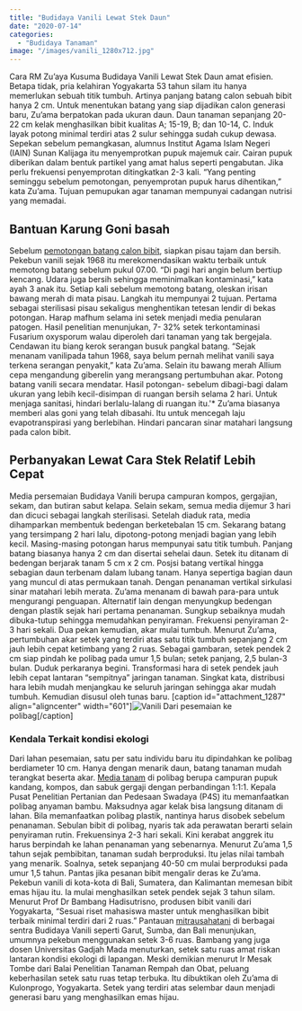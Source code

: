 ```yaml
---
title: "Budidaya Vanili Lewat Stek Daun"
date: "2020-07-14"
categories: 
  - "Budidaya Tanaman"
image: "/images/vanili_1280x712.jpg"
---
```


Cara RM Zu’aya Kusuma Budidaya Vanili Lewat Stek Daun amat efisien. Betapa tidak, pria kelahiran Yogyakarta 53 tahun silam itu hanya memerlukan sebuah titik tumbuh. Artinya panjang batang calon sebuah bibit hanya 2 cm. Untuk menentukan batang yang siap dijadikan calon generasi baru, Zu’ama berpatokan pada ukuran daun. Daun tanaman sepanjang 20-22 cm kelak menghasilkan bibit kualitas A; 15-19, B; dan 10-14, C. Induk layak potong minimal terdiri atas 2 sulur sehingga sudah cukup dewasa. Sepekan sebelum pemangkasan, alumnus Institut Agama Islam Negeri (IAIN) Sunan Kalijaga itu menyemprotkan pupuk majemuk cair. Cairan pupuk diberikan dalam bentuk partikel yang amat halus seperti pengabutan. Jika perlu frekuensi penyemprotan ditingkatkan 2-3 kali. “Yang penting seminggu sebelum pemotongan, penyemprotan pupuk harus dihentikan,” kata Zu’ama. Tujuan pemupukan agar tanaman mempunyai cadangan nutrisi yang memadai.

## Bantuan Karung Goni basah

Sebelum [pemotongan batang calon bibit](http://localhost/mitra/pemasaran-terkendala-harga-vanili.html), siapkan pisau tajam dan bersih. Pekebun vanili sejak 1968 itu merekomendasikan waktu terbaik untuk memotong batang sebelum pukul 07.00. “Di pagi hari angin belum bertiup kencang. Udara juga bersih sehingga meminimalkan kontaminasi,” kata ayah 3 anak itu. Setiap kali sebelum memotong batang, oleskan irisan bawang merah di mata pisau. Langkah itu mempunyai 2 tujuan. Pertama sebagai sterilisasi pisau sekaligus menghentikan tetesan lendir di bekas potongan. Harap mafhum selama ini setek menjadi media penularan patogen. Hasil penelitian menunjukan, 7- 32% setek terkontaminasi Fusarium oxysporum walau diperoleh dari tanaman yang tak bergejala. Cendawan itu biang kerok serangan busuk pangkal batang. “Sejak menanam vanilipada tahun 1968, saya belum pernah melihat vanili saya terkena serangan penyakit,” kata Zu’ama. Selain itu bawang merah Allium cepa mengandung giberelin yang merangsang pertumbuhan akar. Potong batang vanili secara mendatar. Hasil potongan- sebelum dibagi-bagi dalam ukuran yang lebih kecil-disimpan di ruangan bersih selama 2 hari. Untuk menjaga sanitasi, hindari berlalu-lalang di ruangan itu.'\* Zu’ama biasanya memberi alas goni yang telah dibasahi. Itu untuk mencegah laju evapotranspirasi yang berlebihan. Hindari pancaran sinar matahari langsung pada calon bibit.

## Perbanyakan Lewat Cara Stek Relatif Lebih Cepat

Media persemaian Budidaya Vanili berupa campuran kompos, gergajian, sekam, dan butiran sabut kelapa. Selain sekam, semua media dijemur 3 hari dan dicuci sebagai langkah sterilisasi. Setelah diaduk rata, media dihamparkan membentuk bedengan berketebalan 15 cm. Sekarang batang yang tersimpang 2 hari lalu, dipotong-potong menjadi bagian yang lebih kecil. Masing-masing potongan harus mempunyai satu titik tumbuh. Panjang batang biasanya hanya 2 cm dan disertai sehelai daun. Setek itu ditanam di bedengan berjarak tanam 5 cm x 2 cm. Posjsi batang vertikal hingga sebagian daun terbenam dalam lubang tanam. Hanya sepertiga bagian daun yang muncul di atas permukaan tanah. Dengan penanaman vertikal sirkulasi sinar matahari lebih merata. Zu’ama menanam di bawah para-para untuk mengurangi penguapan. Alternatif lain dengan menyungkup bedengan dengan plastik sejak hari pertama penanaman. Sungkup sebaiknya mudah dibuka-tutup sehingga memudahkan penyiraman. Frekuensi penyiraman 2-3 hari sekali. Dua pekan kemudian, akar mulai tumbuh. Menurut Zu’ama, pertumbuhan akar setek yang terdiri atas satu titik tumbuh sepanjang 2 cm jauh lebih cepat ketimbang yang 2 ruas. Sebagai gambaran, setek pendek 2 cm siap pindah ke polibag pada umur 1,5 bulan; setek panjang, 2,5 bulan-3 bulan. Duduk perkaranya begini. Transformasi hara di setek pendek jauh lebih cepat lantaran “sempitnya” jaringan tanaman. Singkat kata, distribusi hara lebih mudah menjangkau ke seluruh jaringan sehingga akar mudah tumbuh. Kemudian disusul oleh tunas baru. \[caption id="attachment\_1287" align="aligncenter" width="601"\]![Vanili](/images/vanili_1028x800.jpg) Dari pesemaian ke polibag\[/caption\]

### Kendala Terkait kondisi ekologi

Dari lahan pesemaian, satu per satu individu baru itu dipindahkan ke polibag berdiameter 10 cm. Hanya dengan menarik daun, batang tanaman mudah terangkat beserta akar. [Media tanam](http://ditjenbun.pertanian.go.id/ingin-mengembangkan-vanili-gunakan-benih-unggul-dari-kebun-sumber-benih-vanili-vanilla-planifolia-di-indonesia/) di polibag berupa campuran pupuk kandang, kompos, dan sabuk gergaji dengan perbandingan 1:1:1. Kepala Pusat Penelitian Pertanian dan Pedesaan Swadaya (P4S) itu memanfaatkan polibag anyaman bambu. Maksudnya agar kelak bisa langsung ditanam di lahan. Bila memanfaatkan polibag plastik, nantinya harus disobek sebelum penanaman. Sebulan bibit di polibag, nyaris tak ada perawatan berarti selain penyiraman rutin. Frekuensinya 2-3 hari sekali. Kini kerabat anggrek itu harus berpindah ke lahan penanaman yang sebenarnya. Menurut Zu’ama 1,5 tahun sejak pembibitan, tanaman sudah berproduksi. Itu jelas nilai tambah yang menarik. Soalnya, setek sepanjang 40-50 cm mulai berproduksi pada umur 1,5 tahun. Pantas jika pesanan bibit mengalir deras ke Zu’ama. Pekebun vanili di kota-kota di Bali, Sumatera, dan Kalimantan memesan bibit emas hijau itu. Ia mulai menghasilkan setek pendek sejak 3 tahun silam. Menurut Prof Dr Bambang Hadisutrisno, produsen bibit vanili dari Yogyakarta, “Sesuai riset mahasiswa master untuk menghasilkan bibit terbaik minimal terdiri dari 2 ruas.” Pantauan [mitrausahatani](http://localhost/mitra/) di berbagai sentra Budidaya Vanili seperti Garut, Sumba, dan Bali menunjukan, umumnya pekebun menggunakan setek 3-6 ruas. Bambang yang juga dosen Universitas Gadjah Mada menuturkan, setek satu ruas amat riskan lantaran kondisi ekologi di lapangan. Meski demikian menurut Ir Mesak Tombe dari Balai Penelitian Tanaman Rempah dan Obat, peluang keberhasilan setek satu ruas tetap terbuka. Itu dibuktikan oleh Zu’ama di Kulonprogo, Yogyakarta. Setek yang terdiri atas selembar daun menjadi generasi baru yang menghasilkan emas hijau.
